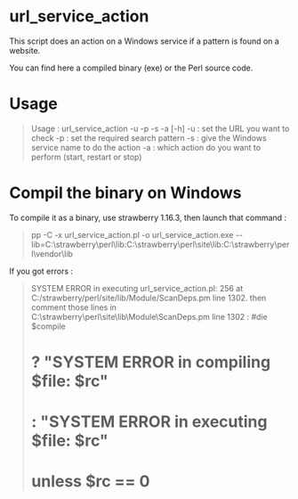 url_service_action
==================

This script does an action on a Windows service if a pattern is found on a website.

You can find here a compiled binary (exe) or the Perl source code.

# Usage

> Usage : url_service_action -u <url> -p <pattern> -s <service> -a <action> [-h]
>         -u : set the URL you want to check
>         -p : set the required search pattern
>         -s : give the Windows service name to do the action
>         -a : which action do you want to perform (start, restart or stop)

# Compil the binary on Windows

To compile it as a binary, use strawberry 1.16.3, then launch that command :
> pp -C -x url_service_action.pl -o url_service_action.exe --lib=C:\strawberry\perl\lib:C:\strawberry\perl\site\lib:C:\strawberry\perl\vendor\lib

If you got errors :
> SYSTEM ERROR in executing url_service_action.pl: 256 at C:/strawberry/perl/site/lib/Module/ScanDeps.pm line 1302.
then comment those lines in C:\strawberry\perl\site\lib\Module\ScanDeps.pm line 1302 :
>    #die $compile
>    #    ? "SYSTEM ERROR in compiling $file: $rc" 
>    #    : "SYSTEM ERROR in executing $file: $rc" 
>    #    unless $rc == 0


